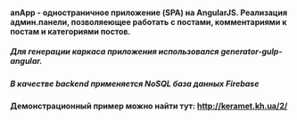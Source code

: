 #### <b>anApp</b> - одностраничное приложение (SPA) на AngularJS. Реализация админ.панели, позволяеющее работать с постами, комментариями к постам и категориями постов.
  

##### Для генерации каркаса приложения использовался <i>generator-gulp-angular</i>.
##### В качестве backend применяется NoSQL база данных <b>Firebase</b>

#### Демонстрационный пример можно найти тут: http://keramet.kh.ua/2/

